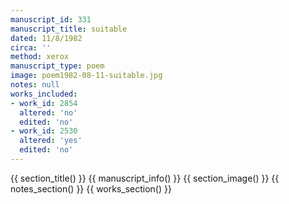 ```yaml
---
manuscript_id: 331
manuscript_title: suitable
dated: 11/8/1982
circa: ''
method: xerox
manuscript_type: poem
image: poem1982-08-11-suitable.jpg
notes: null
works_included:
- work_id: 2854
  altered: 'no'
  edited: 'no'
- work_id: 2530
  altered: 'yes'
  edited: 'no'
---
```


{{ section_title() }}
{{ manuscript_info() }}
{{ section_image() }}
{{ notes_section() }}
{{ works_section() }}
